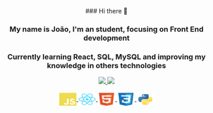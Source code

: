 

<div align="center">
  ### Hi there 👋
  <h3>My name is João, I'm an student, focusing on Front End development</h3>
    <h3>Currently learning React, SQL, MySQL and improving my knowledge in others technologies</h3>
<div>

<div align="center">
  <a href="https://github.com/joaomaarinho">
  <img height="180em" src="https://github-readme-stats.vercel.app/api?username=joaomaarinho&show_icons=true&theme=dracula&include_all_commits=true&count_private=true"/>
  <img height="180em" src="https://github-readme-stats.vercel.app/api/top-langs/?username=joaomaarinho&layout=compact&langs_count=7&theme=dracula"/>
</div>
<div style="display: inline_block"><br>
  <img align="center" alt="Rafa-Js" height="30" width="40" src="https://raw.githubusercontent.com/devicons/devicon/master/icons/javascript/javascript-plain.svg">
  <img align="center" alt="Rafa-Ts" height="30" width="40" src="https://raw.githubusercontent.com/devicons/devicon/master/icons/react/react-original.svg">
  <img align="center" alt="Rafa-HTML" height="30" width="40" src="https://raw.githubusercontent.com/devicons/devicon/master/icons/html5/html5-original.svg">
  <img align="center" alt="Rafa-CSS" height="30" width="40" src="https://raw.githubusercontent.com/devicons/devicon/master/icons/css3/css3-original.svg">
  <img align="center" alt="Rafa-Python" height="30" width="40" src="https://raw.githubusercontent.com/devicons/devicon/master/icons/python/python-original.svg">
</div>
  <!--
  
  <div align="right">
  <a href="https://instagram.com/joaomaarinho" target="_blank"><img src="https://www.flaticon.com/br/icone-premium/instagram_717392?term=instagram&page=1&position=13&page=1&position=13&related_id=717392&origin=search" target="_blank"></a>
 	<a href="https://www.twitch.tv/rafaballerinii" target="_blank"><img src="https://img.shields.io/badge/Twitch-9146FF?style=for-the-badge&logo=twitch&logoColor=white" target="_blank"></a>  
  <a href="https://www.linkedin.com/in/joaomaarinho/" target="_blank"><img src="https://img.shields.io/badge/-LinkedIn-%230077B5?style=for-the-badge&logo=linkedin&logoColor=white" target="_blank"></a> 
    <i class="fab fa-instagram"></i>


- 🔭 Hoje trabalho com suporte de informática, mas me especializando para entrar na área de desenvolvimento Front End
- 🌱 Estou aprendendo React, SQL, MySQL
- 📫 How to reach me: ...
- 😄 Pronouns: Ele / Dele
-->
